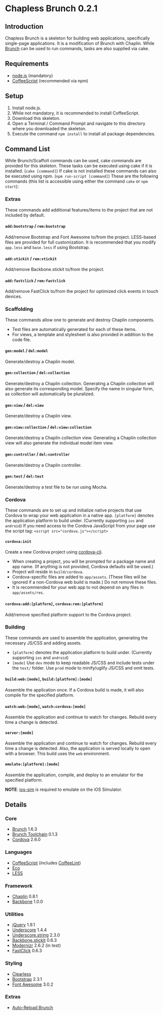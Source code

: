 # Chapless Brunch 0.2.1

## Introduction
Chapless Brunch is a skeleton for building web applications, specifically single-page applications. It is a modification of Brunch with Chaplin. While [Brunch](http://brunch.io) can be used to run commands, tasks are also supplied via cake.


## Requirements
* [node.js](http://nodejs.org) (mandatory)
* [CoffeeScript](http://coffeescript.org/#installation) (recommended via npm)


## Setup
1. Install node.js.
2. While not mandatory, it is recommended to install CoffeeScript.
3. Download this skeleton.
4. Open a Terminal / Command Prompt and navigate to this directory where you downloaded the skeleton.
5. Execute the command `npm install` to install all package dependencies.


## Command List
While Brunch/Scaffolt commands can be used, cake commands are provided for this skeleton. These tasks can be executed using cake if it is installed. (`cake [command]`) If cake is not installed these commands can also be executed using npm. (`npm run-script [command]`) These are the following commands (this list is accessible using either the command `cake` or `npm start`):

### Extras
These commands add additional features/items to the project that are not included by default.

#### `add:bootstrap` / `rem:bootstrap`
Add/remove Bootstrap and Font Awesome to/from the project. LESS-based files are provided for full customization. It is recommended that you modify `app.less` and `base.less` if using Bootstrap.

#### `add:stickit` / `rem:stickit`
Add/remove Backbone.stickit to/from the project.

#### `add:fastclick` / `rem:fastclick`
Add/remove FastClick to/from the project for optimized click events in touch devices.

### Scaffolding
These commands allow one to generate and destroy Chaplin components.
* Test files are automatically generated for each of these items.
* For views, a template and stylesheet is also provided in addition to the code file.

#### `gen:model` / `del:model`
Generate/destroy a Chaplin model.

#### `gen:collection` / `del:collection` 
Generate/destroy a Chaplin collection. Generating a Chaplin collection will also generate its corresponding model. Specify the name in singular form, as collection will automatically be pluralized.

#### `gen:view` / `del:view`
Generate/destroy a Chaplin view.

#### `gen:view:collection` / `del:view:collection`
Generate/destroy a Chaplin collection view. Generating a Chaplin collection view will also generate the individual model item view.

#### `gen:controller` / `del:controller`
Generate/destroy a Chaplin controller.

#### `gen:test` / `del:test`
Generate/destroy a test file to be run using Mocha.

### Cordova
These commands are to set up and initialize native projects that use Cordova to wrap your web application in a native app. `[platform]` denotes the application platform to build under. (Currently supporting `ios` and `android`) If you need access to the Cordova JavaScript from your page use the script tag: `<script src="cordova.js"></script>`

#### `cordova:init`
Create a new Cordova project using [cordova-cli](https://github.com/apache/cordova-cli).
* When creating a project, you will be prompted for a package name and app name. (If anything is not provided, Cordova defaults will be used.)
* Project will reside in `build/cordova`.
* Cordova-specific files are added to `app/assets`. (These files will be ignored if a non-Cordova web build is made.) Do not remove these files.
* It is recommended for your web app to not depend on any files in `app/assets/res`.

#### `cordova:add:[platform]`, `cordova:rem:[platform]`
Add/remove specified platform support to the Cordova project.

### Building
These commands are used to assemble the application, generating the necessary JS/CSS and adding assets.
* `[platform]` denotes the application platform to build under. (Currently supporting `ios` and `android`)
* `[mode]` Use `dev` mode to keep readable JS/CSS and include tests under the `test/` folder. Use `prod` mode to minify/uglify JS/CSS and omit tests.

#### `build:web:[mode]`, `build:[platform]:[mode]`
Assemble the application once. If a Cordova build is made, it will also compile for the specified platform.

#### `watch:web:[mode]`, `watch:cordova:[mode]`
Assemble the application and continue to watch for changes. Rebuild every time a change is detected.

#### `server:[mode]`
Assemble the application and continue to watch for changes. Rebuild every time a change is detected. Also, the application is served locally to open with a browser. This build uses the `web` environment.

#### `emulate:[platform]:[mode]`
Assemble the application, compile, and deploy to an emulator for the specified platform.

**NOTE**: [ios-sim](https://github.com/phonegap/ios-sim) is required to emulate on the iOS Simulator.

## Details

### Core
* [Brunch](http://brunch.io) 1.6.3
* [Brunch Toolchain](https://github.com/jupl/brunch-toolchain) 0.1.3
* [Cordova](http://cordova.apache.org) 2.6.0

### Languages
* [CoffeeScript](http://coffeescript.org) (includes [CoffeeLint](http://www.coffeelint.org))
* [Eco](https://github.com/sstephenson/eco)
* [LESS](http://lesscss.org)

### Framework
* [Chaplin](http://chaplinjs.org) 0.8.1
* [Backbone](http://backbonejs.org) 1.0.0

### Utilities
* [jQuery](http://jquery.com) 1.9.1
* [Underscore](http://underscorejs.org) 1.4.4
* [Underscore.string](http://epeli.github.com/underscore.string/) 2.3.0
* [Backbone.stickit](http://nytimes.github.com/backbone.stickit/) 0.6.3
* [Modernizr](http://modernizr.com/) 2.6.2 (in test)
* [FastClick](https://github.com/ftlabs/fastclick) 0.6.3

### Styling
* [Clearless](http://clearleft.github.com/clearless/)
* [Bootstrap](http://getbootstrap.com/) 2.3.1
* [Font Awesome](http://fortawesome.github.com/Font-Awesome/) 3.0.2

### Extras
* [Auto-Reload Brunch](https://github.com/brunch/auto-reload-brunch)
